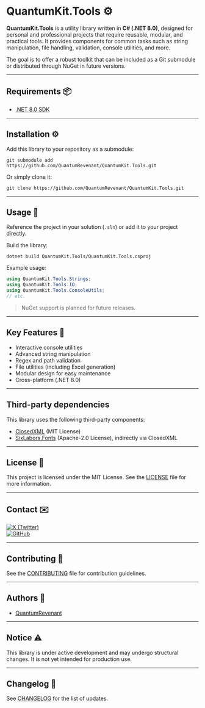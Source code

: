 # QuantumKit.Tools ⚙️

**QuantumKit.Tools** is a utility library written in **C# (.NET 8.0)**, designed for personal and professional projects that require reusable, modular, and practical tools. It provides components for common tasks such as string manipulation, file handling, validation, console utilities, and more.

The goal is to offer a robust toolkit that can be included as a Git submodule or distributed through NuGet in future versions.

---

## Requirements 📦

- [.NET 8.0 SDK](https://dotnet.microsoft.com/download/dotnet/8.0)

---

## Installation ⚙️

Add this library to your repository as a submodule:

```
git submodule add https://github.com/QuantumRevenant/QuantumKit.Tools.git
```

Or simply clone it:

```
git clone https://github.com/QuantumRevenant/QuantumKit.Tools.git
```

---

## Usage 🚀

Reference the project in your solution (`.sln`) or add it to your project directly.

Build the library:

```
dotnet build QuantumKit.Tools/QuantumKit.Tools.csproj
```

Example usage:

```csharp
using QuantumKit.Tools.Strings;
using QuantumKit.Tools.IO;
using QuantumKit.Tools.ConsoleUtils;
// etc.
```

> NuGet support is planned for future releases.

---

## Key Features 🧩

- Interactive console utilities
- Advanced string manipulation
- Regex and path validation
- File utilities (including Excel generation)
- Modular design for easy maintenance
- Cross-platform (.NET 8.0)

---

## Third-party dependencies

This library uses the following third-party components:

- [ClosedXML](https://github.com/ClosedXML/ClosedXML) (MIT License)
- [SixLabors.Fonts](https://github.com/SixLabors/Fonts) (Apache-2.0 License), indirectly via ClosedXML

---

## License 📝

This project is licensed under the MIT License. See the [LICENSE](LICENSE) file for more information.

---

## Contact ✉️

[![X (Twitter)](https://img.shields.io/badge/X_(Twitter)%09--%40QuantumRevenant-%23000000.svg?logo=X&logoColor=white)](https://twitter.com/QuantumRevenant)  
[![GitHub](https://img.shields.io/badge/GitHub%09--%40QuantumRevenant-%23121011.svg?logo=github&logoColor=white)](https://github.com/QuantumRevenant)

---

## Contributing 🤝

See the [CONTRIBUTING](CONTRIBUTING.md) file for contribution guidelines.

---

## Authors 👥

- [QuantumRevenant](https://github.com/QuantumRevenant)

---

## Notice ⚠️

This library is under active development and may undergo structural changes. It is not yet intended for production use.

---

## Changelog 📘

See [CHANGELOG](CHANGELOG.md) for the list of updates.
